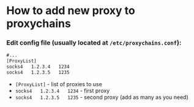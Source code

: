 # How to add new proxy to proxychains

### Edit config file (usually located at `/etc/proxychains.conf`):

```txt
#...
[ProxyList]
socks4   1.2.3.4   1234
socks4   1.2.3.5   1235

```

- `[ProxyList]` - list of proxies to use
- `socks4   1.2.3.4   1234` - first proxy
- `socks4   1.2.3.5   1235` - second proxy (add as many as you need)


